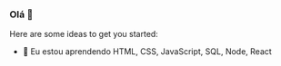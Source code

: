 ### Olá 👋

Here are some ideas to get you started:

- 🌱 Eu estou aprendendo HTML, CSS, JavaScript, SQL, Node, React
